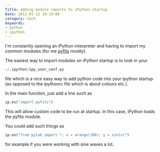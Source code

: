 ```yaml
---
Title: Adding module imports to iPython startup
Date: 2011-01-12 10:19:00
category: tech
keywords:
- python
- ipython
---
```




I'm constantly opening an iPython interpreter and having to import my
common modules (for me [pyfits](https://www.stsci.edu/resources/software_hardware/pyfits ) mostly).

The easiest way to import modules on iPython startup is to look in your


``` python
~/.ipython/ipy_user_conf.py
```


file which is a nice easy way to add python code into your ipython
startup (as opposed to the ipythonrc file which is about colours etc.).

In the main function, just add a line such as


``` python
ip.ex("import pyfits")
```


This will allow custom code to be run at startup. In this case, iPython
loads the pyfits module.

You could add such things as


``` python
ip.ex("from pylab import *; x = arange(100); y = sin(x)")
```


for example if you were working with sine waves a lot.
